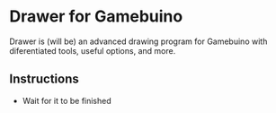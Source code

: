 # Drawer for Gamebuino

Drawer is (will be) an advanced drawing program for Gamebuino with diferentiated tools, useful options, and more.

## Instructions

* Wait for it to be finished
